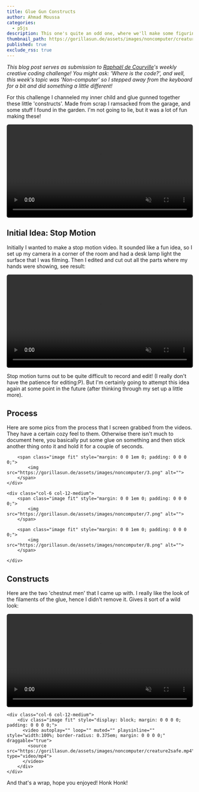 ```yaml
---
title: Glue Gun Constructs
author: Ahmad Moussa
categories:
  - p5js
description: This one's quite an odd one, where we'll make some figurines with scrap and a glue gun
thumbnail_path: https://gorillasun.de/assets/images/noncomputer/creatures.mp4
published: true
exclude_rss: true
---
```

<div class='box'>
<i>This blog post serves as submission to <a href='https://twitter.com/sableRaph'>Raphaël de Courville</a>'s weekly creative coding challenge! You might ask:  'Where is the code?', and well, this week's topic was 'Non-computer' so I stepped away from the keyboard for a bit and did something a little different!</i>
</div>

For this challenge I channeled my inner child and glue gunned together these little 'constructs'. Made from scrap I ramsacked from the garage, and some stuff I found in the garden. I'm not going to lie, but it was a lot of fun making these!

<div class="image fit" style="display: block; margin: 0 0 0 0; padding: 0 0 0 0;">
  <video autoplay="" loop="" muted="" playsinline="" style="width:100%; border-radius: 0.375em; margin: 0 0 0 0;" draggable="true">
    <source src="https://gorillasun.de/assets/images/noncomputer/creatures.mp4" type="video/mp4">
  </video>	
</div>

<p></p>

<h2>Initial Idea: Stop Motion</h2>

<p>Initially I wanted to make a stop motion video. It sounded like a fun idea, so I set up my camera in a corner of the room and had a desk lamp light the surface that I was filming. Then I edited and cut out all the parts where my hands were showing, see result: </p>

<div class="image fit" style="display: block; margin: 0 0 0 0; padding: 0 0 0 0;">
  <video autoplay="" loop="" muted="" playsinline="" style="width:100%; border-radius: 0.375em; margin: 0 0 0 0;" draggable="true">
    <source src="https://gorillasun.de/assets/images/noncomputer/output.mp4" type="video/mp4">
  </video>	
</div>

<p>Stop motion turns out to be quite difficult to record and edit! (I really don't have the patience for editing:P). But I'm certainly going to attempt this idea again at some point in the future (after thinking through my set up a little more).</p>

<p></p>

<h2><a name='process'></a>Process</h2>
Here are some pics from the process that I screen grabbed from the videos. They have a certain cozy feel to them. Otherwise there isn't much to document here, you basically put some glue on something and then stick another thing onto it and hold it for a couple of seconds.

<div class="row gtr-50">
	<div class="col-6 col-12-medium">
		<span class="image fit" style="margin: 0 0 1em 0; padding: 0 0 0 0;">
			<img src="https://gorillasun.de/assets/images/noncomputer/2.png" alt="">	
		</span>

		<span class="image fit" style="margin: 0 0 1em 0; padding: 0 0 0 0;">
			<img src="https://gorillasun.de/assets/images/noncomputer/3.png" alt="">	
		</span>
	</div>

	<div class="col-6 col-12-medium">
		<span class="image fit" style="margin: 0 0 1em 0; padding: 0 0 0 0;">
			<img src="https://gorillasun.de/assets/images/noncomputer/7.png" alt="">	
		</span>
		
		<span class="image fit" style="margin: 0 0 1em 0; padding: 0 0 0 0;">
			<img src="https://gorillasun.de/assets/images/noncomputer/8.png" alt="">	
		</span>

	</div>
</div>

<p></p>

<h2><a name='constructs'></a>Constructs</h2>

Here are the two 'chestnut men' that I came up with. I really like the look of the filaments of the glue, hence I didn't remove it. Gives it sort of a wild look:

<div class="row gtr-50">
	<div class="col-6 col-12-medium">
		<div class="image fit" style="display: block; margin: 0 0 0 0; padding: 0 0 0 0;">
		  <video autoplay="" loop="" muted="" playsinline="" style="width:100%; border-radius: 0.375em; margin: 0 0 0 0;" draggable="true">
		    <source src="https://gorillasun.de/assets/images/noncomputer/creature1safe.mp4" type="video/mp4">
		  </video>	
		</div>
	</div>

	<div class="col-6 col-12-medium">
		<div class="image fit" style="display: block; margin: 0 0 0 0; padding: 0 0 0 0;">
		  <video autoplay="" loop="" muted="" playsinline="" style="width:100%; border-radius: 0.375em; margin: 0 0 0 0;" draggable="true">
		    <source src="https://gorillasun.de/assets/images/noncomputer/creature2safe.mp4" type="video/mp4">
		  </video>	
		</div>
	</div>
</div>
<p></p>

And that's a wrap, hope you enjoyed! Honk Honk!
